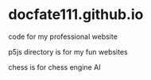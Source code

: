 # docfate111.github.io

code for my professional website

p5js directory is for my fun websites

chess is for chess engine AI
